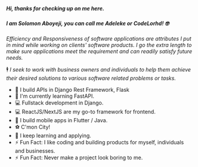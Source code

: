 ##### Hi, thanks for checking up on me here.  
##### I am Solomon Aboyeji, you can call me Adeleke or CodeLorhd! 🤓

_Efficiency and Responsiveness of software applications are attributes I put in mind while working on clients' software products. I go the extra length to make sure applications meet the requirement and can readily satisfy future needs._

🕴️ _I seek to work with business owners and individuals to help them achieve their desired solutions to various software related problems or tasks._

- 🔭 I build APIs in Django Rest Framework, Flask
- 🌱 I'm currently learning FastAPI.
- 💻 Fullstack development in Django.
- 💻 ReactJS/NextJS are my go-to framework for frontend.
- 📱 I build mobile apps in Flutter / Java.
- ⚽ C'mon City!
- 🌱 I keep learning and applying.
- ⚡ Fun Fact: I like coding and building products for myself, individuals and businesses.
- ⚡ Fun Fact: Never make a project look boring to me.

<!--
**codelorhd/codelorhd** is a ✨ _special_ ✨ repository because its `README.md` (this file) appears on your GitHub profile.

Here are some ideas to get you started:

- 🔭 I’m currently working on ...
- 🌱 I’m currently learning ...
- 👯 I’m looking to collaborate on ...
- 🤔 I’m looking for help with ...
- 💬 Ask me about ...
- 📫 How to reach me: ...
- 😄 Pronouns: ...
- ⚡ Fun fact: ...
-->
